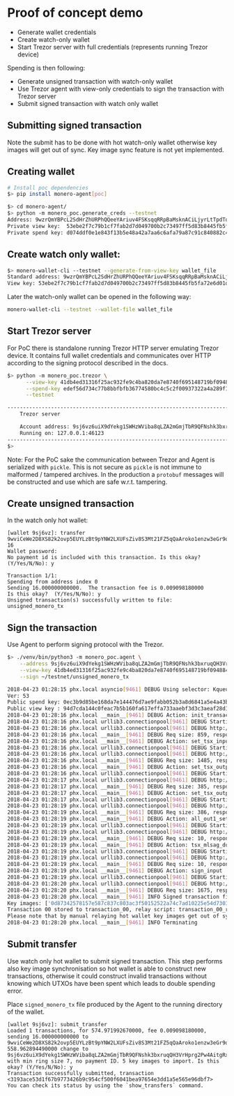 # Proof of concept demo

- Generate wallet credentials
- Create watch-only wallet
- Start Trezor server with full credentials (represents running Trezor device)

Spending is then following:

- Generate unsigned transaction with watch-only wallet
- Use Trezor agent with view-only credentials to sign the transaction with Trezor server
- Submit signed transaction with watch only wallet

## Submitting signed transaction

Note the submit has to be done with hot watch-only wallet otherwise key images will get out of sync.
Key image sync feature is not yet implemented.

## Creating wallet

```bash
# Install poc dependencies
$> pip install monero-agent[poc]

$> cd monero-agent/
$> python -m monero_poc.generate_creds --testnet
Address: 9wzrQmYBPcL2SdHrZhURPhQQeeYAriuv4FSKsqqRRpBaMsknACiLjyrLtTpdToGYh2ao9jFMcKzwUUgg3ZChvPXX75Gfifc
Private view key:  53ebe2f7c79b1cf7fab2d7d049700b2c73497ff5d83b8445fb5fa72e6d01db03
Private spend key: d074ddf0e1e843f13b5e48a42a7aa6c6afa79a87c91c840882c466e67fd18207
```

## Create watch only wallet:

```bash
$> monero-wallet-cli --testnet --generate-from-view-key wallet_file
Standard address: 9wzrQmYBPcL2SdHrZhURPhQQeeYAriuv4FSKsqqRRpBaMsknACiLjyrLtTpdToGYh2ao9jFMcKzwUUgg3ZChvPXX75Gfifc
View key: 53ebe2f7c79b1cf7fab2d7d049700b2c73497ff5d83b8445fb5fa72e6d01db03
```

Later the watch-only wallet can be opened in the following way:

```bash
monero-wallet-cli --testnet --wallet-file wallet_file
```

## Start Trezor server

For PoC there is standalone running Trezor HTTP server emulating Trezor device. It contains full wallet credentials
and communicates over HTTP according to the signing protocol described in the docs.

```bash
$> python -m monero_poc.trezor \
      --view-key 41db4ed31316f25ac932fe9c4ba820da7e8740f695148719bf0948848faa5c08 \
      --spend-key edef56d734c77b8bbfbfb36774580bc4c5c2f00937322a4a289f1cdccb5df506 \
      --testnet

--------------------------------------------------------------------------------------------------------------------------------
    Trezor server

    Account address: 9sj6vz6uiX9dYekg1SWHzWViba8qLZA2mGmjTbR9QFNshk3bxruqQH3VrHprg2Pw4AitgRxnSpZkugJHWoB6YQYc8PgWp5X
    Running on: 127.0.0.1:46123
--------------------------------------------------------------------------------------------------------------------------------
$>
```

Note: For the PoC sake the communication between Trezor and Agent is serialized with `pickle`.
This is not secure as `pickle` is not immune to malformed / tampered archives. In the production a `protobuf`
messages will be constructed and use which are safe w.r.t. tampering.

## Create unsigned transaction

In the watch only hot wallet:

```
[wallet 9sj6vz]: transfer 9wviCeWe2D8XS82k2ovp5EUYLzBt9pYNW2LXUFsZiv8S3Mt21FZ5qQaAroko1enzw3eGr9qC7X1D7Geoo2RrAotYPwq9Gm8 16
Wallet password:
No payment id is included with this transaction. Is this okay?  (Y/Yes/N/No): y

Transaction 1/1:
Spending from address index 0
Sending 16.000000000000.  The transaction fee is 0.009098180000
Is this okay?  (Y/Yes/N/No): y
Unsigned transaction(s) successfully written to file: unsigned_monero_tx
```

## Sign the transaction

Use Agent to perform signing protocol with the Trezor.

```bash
$> ./venv/bin/python3 -m monero_poc.agent \
    --address 9sj6vz6uiX9dYekg1SWHzWViba8qLZA2mGmjTbR9QFNshk3bxruqQH3VrHprg2Pw4AitgRxnSpZkugJHWoB6YQYc8PgWp5X \
    --view-key 41db4ed31316f25ac932fe9c4ba820da7e8740f695148719bf0948848faa5c08 \
    --sign ~/testnet/unsigned_monero_tx

2018-04-23 01:28:15 phx.local asyncio[9461] DEBUG Using selector: KqueueSelector
Ver: 53
Public spend key: 0ec3b9d85be168da7e144476d7ae9fabb052b3a8d6841a5e4a43ba4ac40984f3
Public view key : 94d7cda144c0feac7b5b160fa617effa733aaebf3d3c3aeaf28d14006f4fcd41
2018-04-23 01:28:16 phx.local __main__[9461] DEBUG Action: init_transaction
2018-04-23 01:28:16 phx.local urllib3.connectionpool[9461] DEBUG Starting new HTTP connection (1): 127.0.0.1
2018-04-23 01:28:16 phx.local urllib3.connectionpool[9461] DEBUG http://127.0.0.1:46123 "POST /api/v1.0/tx_sign HTTP/1.1" 200 207
2018-04-23 01:28:16 phx.local __main__[9461] DEBUG Req size: 859, response size: 84
2018-04-23 01:28:16 phx.local __main__[9461] DEBUG Action: set_tsx_input
2018-04-23 01:28:16 phx.local urllib3.connectionpool[9461] DEBUG Starting new HTTP connection (1): 127.0.0.1
2018-04-23 01:28:16 phx.local urllib3.connectionpool[9461] DEBUG http://127.0.0.1:46123 "POST /api/v1.0/tx_sign HTTP/1.1" 200 453
2018-04-23 01:28:16 phx.local __main__[9461] DEBUG Req size: 1485, response size: 207
2018-04-23 01:28:16 phx.local __main__[9461] DEBUG Action: set_tsx_output1
2018-04-23 01:28:16 phx.local urllib3.connectionpool[9461] DEBUG Starting new HTTP connection (1): 127.0.0.1
2018-04-23 01:28:17 phx.local urllib3.connectionpool[9461] DEBUG http://127.0.0.1:46123 "POST /api/v1.0/tx_sign HTTP/1.1" 200 15187
2018-04-23 01:28:17 phx.local __main__[9461] DEBUG Req size: 385, response size: 7574
2018-04-23 01:28:17 phx.local __main__[9461] DEBUG Action: set_tsx_output1
2018-04-23 01:28:17 phx.local urllib3.connectionpool[9461] DEBUG Starting new HTTP connection (1): 127.0.0.1
2018-04-23 01:28:19 phx.local urllib3.connectionpool[9461] DEBUG http://127.0.0.1:46123 "POST /api/v1.0/tx_sign HTTP/1.1" 200 15187
2018-04-23 01:28:19 phx.local __main__[9461] DEBUG Req size: 386, response size: 7574
2018-04-23 01:28:19 phx.local __main__[9461] DEBUG Action: all_out1_set
2018-04-23 01:28:19 phx.local urllib3.connectionpool[9461] DEBUG Starting new HTTP connection (1): 127.0.0.1
2018-04-23 01:28:19 phx.local urllib3.connectionpool[9461] DEBUG http://127.0.0.1:46123 "POST /api/v1.0/tx_sign HTTP/1.1" 200 513
2018-04-23 01:28:19 phx.local __main__[9461] DEBUG Req size: 10, response size: 237
2018-04-23 01:28:19 phx.local __main__[9461] DEBUG Action: tsx_mlsag_done
2018-04-23 01:28:19 phx.local urllib3.connectionpool[9461] DEBUG Starting new HTTP connection (1): 127.0.0.1
2018-04-23 01:28:19 phx.local urllib3.connectionpool[9461] DEBUG http://127.0.0.1:46123 "POST /api/v1.0/tx_sign HTTP/1.1" 200 117
2018-04-23 01:28:19 phx.local __main__[9461] DEBUG Req size: 10, response size: 39
2018-04-23 01:28:19 phx.local __main__[9461] DEBUG Action: sign_input
2018-04-23 01:28:19 phx.local urllib3.connectionpool[9461] DEBUG Starting new HTTP connection (1): 127.0.0.1
2018-04-23 01:28:20 phx.local urllib3.connectionpool[9461] DEBUG http://127.0.0.1:46123 "POST /api/v1.0/tx_sign HTTP/1.1" 200 1445
2018-04-23 01:28:20 phx.local __main__[9461] DEBUG Req size: 1675, response size: 703
2018-04-23 01:28:20 phx.local __main__[9461] INFO Signed transaction file: signed_monero_tx
Key images: ['0d87342578157e587c837c803ac3f50152522a74c7ad10225e54d730355e73c0', '5ee6acafe99c4d73ef4ba20252953eb3b3493356d6d6cbe1ff2b31163558732f', 'e1f644522c831cafe1e100e98133535e85d9e73d886b209b987d5b07de040425', '52d65922cf28ae7086effd5f1058fd18867f381e9cfc5a38cf44b044c0ca4a28', '6b9b5bb1e9b14651ecedd6990d9e88bf1ecc18a05ed23b9ea01aa749825e7fab']
Transaction 00 stored to transaction_00, relay script: transaction_00_relay.sh
Please note that by manual relaying hot wallet key images get out of sync
2018-04-23 01:28:20 phx.local __main__[9461] INFO Terminating
```

## Submit transfer

Use watch only hot wallet to submit signed transaction. This step performs also key image synchronisation so
hot wallet is able to construct new transactions, otherwise it could construct invalid transactions
without knowing which UTXOs have been spent which leads to double spending error.

Place `signed_monero_tx` file produced by the Agent to the running directory of the wallet.

```
[wallet 9sj6vz]: submit_transfer
Loaded 1 transactions, for 574.971992670000, fee 0.009098180000, sending 16.000000000000 to 9wviCeWe2D8XS82k2ovp5EUYLzBt9pYNW2LXUFsZiv8S3Mt21FZ5qQaAroko1enzw3eGr9qC7X1D7Geoo2RrAotYPwq9Gm8, 558.962894490000 change to 9sj6vz6uiX9dYekg1SWHzWViba8qLZA2mGmjTbR9QFNshk3bxruqQH3VrHprg2Pw4AitgRxnSpZkugJHWoB6YQYc8PgWp5X, with min ring size 7, no payment ID. 5 key images to import. Is this okay? (Y/Yes/N/No): y
Transaction successfully submitted, transaction <3193ace53d1f67b9773426b9c954cf500f6041bea97654e3dd1a5e565e96dbf7>
You can check its status by using the `show_transfers` command.
```


